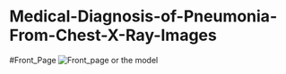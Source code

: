 # Medical-Diagnosis-of-Pneumonia-From-Chest-X-Ray-Images
#Front_Page
![Front_page or the model](FRONT_PAGE(2).png)
